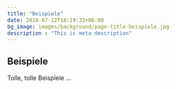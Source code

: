 ```yaml
---
title: "Beispiele"
date: 2018-07-12T18:19:33+06:00
bg_image: images/background/page-title-beispiele.jpg
description : "This is meta description"
---
```


## Beispiele

Tolle, tolle Beispiele ...